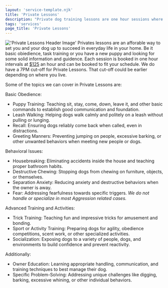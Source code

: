 ```yaml
---
layout: 'service-template.njk'
title: 'Private Lessons'
description: "Private dog training lessons are one hour sessions where it's just you, me and your dog."
tags: 'services'
page_title: 'Private Lessons'
---
```


!['Private Lessons Header Image'](https://res.cloudinary.com/ftpta-com/image/upload/v1707510008/20231006_134742_nifbl3.jpg)
Privates lessons are an afforable way to set you and your dog up to succeed in everyday life in your home. Be it basic obiedience, task training or you have a new puppy and looking for some solid information and guidence. Each session is booked in one hour intervals at <ins>$125</ins> an hour and can be booked to fit your schedule. We do have a 7PM cut-off for Private Lessons. That cut-off could be earlier depending on where you live.

Some of the topics we can cover in Private Lessons are:

<span class="text-slate-100 font-bold">Basic Obedience:</span>
- <span class="text-slate-100 font-semibold">Puppy Training</span>: Teaching sit, stay, come, down, leave it, and other basic commands to establish good communication and foundation.
- <span class="text-slate-100 font-semibold">Leash Walking</span>: Helping dogs walk calmly and politely on a leash without pulling or lunging.
- <span class="text-slate-100 font-semibold">Recall</span>: Ensuring dogs reliably come back when called, even in distractions.
- <span class="text-slate-100 font-semibold">Greeting Manners</span>: Preventing jumping on people, excessive barking, or other unwanted behaviors when meeting new people or dogs.

<span class="text-slate-100 font-bold">Behavioral Issues:</span>
- <span class="text-slate-100 font-semibold">Housebreaking</span>: Eliminating accidents inside the house and teaching proper bathroom habits.
- <span class="text-slate-100 font-semibold">Destructive Chewing</span>: Stopping dogs from chewing on furniture, objects, or themselves.
- <span class="text-slate-100 font-semibold">Separation Anxiety</span>: Reducing anxiety and destructive behaviors when the owner is away.
- <span class="text-slate-100 font-semibold">Fear</span>: Addressing fearfulness towards specific triggers. _We do not handle or specialize in most Aggression related cases._

<span class="text-slate-100 font-bold">Advanced Training and Activities:</span>
- <span class="text-slate-100 font-semibold">Trick Training</span>: Teaching fun and impressive tricks for amusement and bonding.
- <span class="text-slate-100 font-semibold">Sport or Activity Training</span>: Preparing dogs for agility, obedience competitions, scent work, or other specialized activities.
- <span class="text-slate-100 font-semibold">Socialization</span>: Exposing dogs to a variety of people, dogs, and environments to build confidence and prevent reactivity.

<span class="text-slate-100 font-bold">Additionally:</span>
- <span class="text-slate-100 font-semibold">Owner Education</span>: Learning appropriate handling, communication, and training techniques to best manage their dog.
- <span class="text-slate-100 font-semibold">Specific Problem-Solving</span>: Addressing unique challenges like digging, barking, excessive whining, or other individual behaviors.

